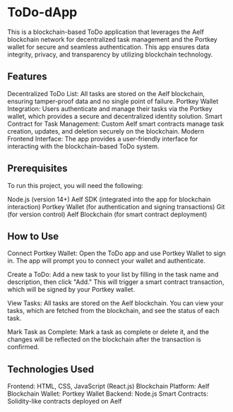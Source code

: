 # ToDo-dApp
This is a blockchain-based ToDo application that leverages the Aelf blockchain network for decentralized task management and the Portkey wallet for secure and seamless authentication. This app ensures data integrity, privacy, and transparency by utilizing blockchain technology.

## Features
Decentralized ToDo List: All tasks are stored on the Aelf blockchain, ensuring tamper-proof data and no single point of failure.
Portkey Wallet Integration: Users authenticate and manage their tasks via the Portkey wallet, which provides a secure and decentralized identity solution.
Smart Contract for Task Management: Custom Aelf smart contracts manage task creation, updates, and deletion securely on the blockchain.
Modern Frontend Interface: The app provides a user-friendly interface for interacting with the blockchain-based ToDo system.

## Prerequisites
To run this project, you will need the following:

Node.js (version 14+)
Aelf SDK (integrated into the app for blockchain interaction)
Portkey Wallet (for authentication and signing transactions)
Git (for version control)
Aelf Blockchain (for smart contract deployment)

## How to Use
Connect Portkey Wallet: Open the ToDo app and use Portkey Wallet to sign in. The app will prompt you to connect your wallet and authenticate.

Create a ToDo: Add a new task to your list by filling in the task name and description, then click "Add." This will trigger a smart contract transaction, which will be signed by your Portkey wallet.

View Tasks: All tasks are stored on the Aelf blockchain. You can view your tasks, which are fetched from the blockchain, and see the status of each task.

Mark Task as Complete: Mark a task as complete or delete it, and the changes will be reflected on the blockchain after the transaction is confirmed.

## Technologies Used 
Frontend: HTML, CSS, JavaScript (React.js)
Blockchain Platform: Aelf Blockchain
Wallet: Portkey Wallet
Backend: Node.js
Smart Contracts: Solidity-like contracts deployed on Aelf
